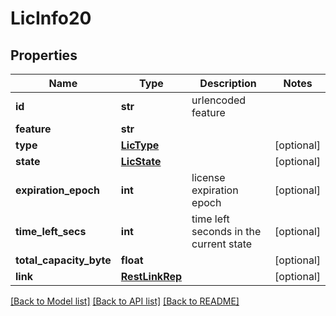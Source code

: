 # LicInfo20

## Properties
Name | Type | Description | Notes
------------ | ------------- | ------------- | -------------
**id** | **str** | urlencoded feature | 
**feature** | **str** |  | 
**type** | [**LicType**](LicType.md) |  | [optional] 
**state** | [**LicState**](LicState.md) |  | [optional] 
**expiration_epoch** | **int** | license expiration epoch | [optional] 
**time_left_secs** | **int** | time left seconds in the current state | [optional] 
**total_capacity_byte** | **float** |  | [optional] 
**link** | [**RestLinkRep**](RestLinkRep.md) |  | [optional] 

[[Back to Model list]](../README.md#documentation-for-models) [[Back to API list]](../README.md#documentation-for-api-endpoints) [[Back to README]](../README.md)


